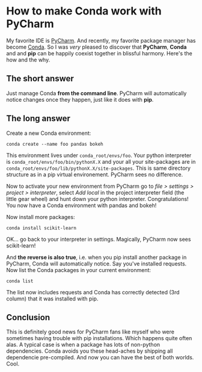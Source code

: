 # How to make Conda work with PyCharm #

My favorite IDE is [PyCharm](https://www.jetbrains.com/pycharm/). And recently, my favorite package manager has become [Conda](https://store.continuum.io/cshop/anaconda/). So I was *very* pleased to discover that __PyCharm__, __Conda__ and  and __pip__ can be happily coexist together in blissful harmony. Here's the how and the why.

## The short answer ##

Just manage Conda __from the command line__. PyCharm will automatically notice changes once they happen, just like it does with __pip__.

## The long answer ## 

Create a new Conda environment:

```conda create --name foo pandas bokeh```

This environment lives under `conda_root/envs/foo`. Your python interpreter is `conda_root/envs/foo/bin/pythonX.X` and your all your site-packages are in `conda_root/envs/foo/lib/pythonX.X/site-packages`. This is same directory structure as in a pip virtual environement. PyCharm sees no difference.

Now to activate your new environment from PyCharm go to *file > settings > project > interpreter*, select *Add local* in the project interpreter field (the little gear wheel) and hunt down your python interpreter. Congratulations! You now have a Conda environment with pandas and bokeh!

Now install more packages:

```conda install scikit-learn```

OK... go back to your interpreter in settings. Magically, PyCharm now sees scikit-learn!

And __the reverse is also true__, i.e. when you pip install another package in PyCharm, Conda will automatically notice. Say you've installed requests. Now list the Conda packages in your current environment:

```conda list```

The list now includes requests and Conda has correctly detected (3rd column) that it was installed with pip.

## Conclusion ##

This is definitely good news for PyCharm fans like myself who were sometimes having trouble with pip installations. Which happens quite often alas. A typical case is when a package has lots of non-python dependencies. Conda avoids you these head-aches by shipping all dependencie pre-compiled. And now you can have the best of both worlds. Cool.
